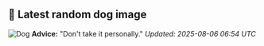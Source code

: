 ## 🐶 Latest random dog image
![Dog](https://images.dog.ceo/breeds/bulldog-english/murphy.jpg)
**Advice:** "Don't take it personally."
*Updated: 2025-08-06 06:54 UTC*
